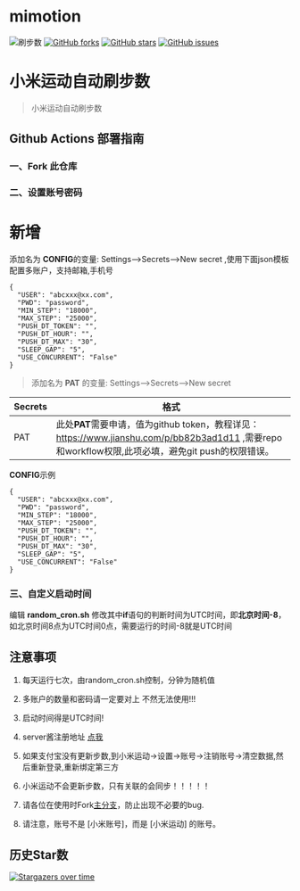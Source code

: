 # mimotion
![ 刷步数](https://github.com/MeYangGe/mimotion-run/actions/workflows/run.yml/badge.svg)
[![GitHub forks](https://img.shields.io/github/forks/MeYangGe/mimotion-run?style=flat-square)](https://github.com/xunichanghuan/mimotion-run/network)
[![GitHub stars](https://img.shields.io/github/stars/MeYangGe/mimotion-run?style=flat-square)](https://github.com/xunichanghuan/mimotion-run/stargazers)
[![GitHub issues](https://img.shields.io/github/issues/MeYangGe/mimotion-run?style=flat-square)](https://github.com/xunichanghuan/mimotion-run/issues)

# 小米运动自动刷步数

> 小米运动自动刷步数

## Github Actions 部署指南

### 一、Fork 此仓库

### 二、设置账号密码
# 新增
添加名为  **CONFIG**的变量: Settings-->Secrets-->New secret ,使用下面json模板配置多账户，支持邮箱,手机号
```
{
  "USER": "abcxxx@xx.com",
  "PWD": "password",
  "MIN_STEP": "18000",
  "MAX_STEP": "25000",
  "PUSH_DT_TOKEN": "",
  "PUSH_DT_HOUR": "",
  "PUSH_DT_MAX": "30",
  "SLEEP_GAP": "5",
  "USE_CONCURRENT": "False"
}
```
> 添加名为  **PAT** 的变量: Settings-->Secrets-->New secret

| Secrets |  格式  |
| -------- | ----- |
| PAT |   此处**PAT**需要申请，值为github token，教程详见：https://www.jianshu.com/p/bb82b3ad1d11 ,需要repo和workflow权限,此项必填，避免git push的权限错误。 |

**CONFIG**示例
```
{
  "USER": "abcxxx@xx.com",
  "PWD": "password",
  "MIN_STEP": "18000",
  "MAX_STEP": "25000",
  "PUSH_DT_TOKEN": "",
  "PUSH_DT_HOUR": "",
  "PUSH_DT_MAX": "30",
  "SLEEP_GAP": "5",
  "USE_CONCURRENT": "False"
}
```

### 三、自定义启动时间

编辑 **random_cron.sh**
修改其中**if**语句的判断时间为UTC时间，即**北京时间-8**，如北京时间8点为UTC时间0点，需要运行的时间-8就是UTC时间



## 注意事项

1. 每天运行七次，由random_cron.sh控制，分钟为随机值

2. 多账户的数量和密码请一定要对上 不然无法使用!!!

3. 启动时间得是UTC时间!

4. server酱注册地址 [点我](https://sct.ftqq.com/)

5. 如果支付宝没有更新步数,到小米运动->设置->账号->注销账号->清空数据,然后重新登录,重新绑定第三方

6. 小米运动不会更新步数，只有关联的会同步！！！！！

7. 请各位在使用时Fork[主分支](https://github.com/meyangge/mimotion-run/)，防止出现不必要的bug.

8. 请注意，账号不是 [小米账号]，而是 [小米运动] 的账号。

## 历史Star数 

[![Stargazers over time](https://starchart.cc/meyangge/mimotion-run.svg)](https://starchart.cc/meyangge/mimotion-run)
